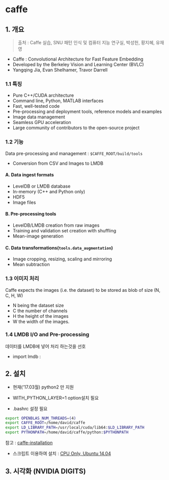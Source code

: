 # caffe 



## 1. 개요 

> 출처 : Caffe 실습, SNU 패턴 인식 및 컴퓨터 지능 연구실, 박성헌, 황지혜, 유재영

- Caffe : Convolutional Architecture for Fast Feature Embedding
- Developed by the Berkeley Vision and Learning Center (BVLC)
- Yangqing Jia, Evan Shelhamer, Travor Darrell

### 1.1 특징 
- Pure C++/CUDA architecture
- Command line, Python, MATLAB interfaces
- Fast, well-tested code
- Pre-processing and deployment tools, reference models and examples
- Image data management
- Seamless GPU acceleration
- Large community of contributors to the open-source project

### 1.2 기능 
Data pre-processing and management : `$CAFFE_ROOT/build/tools`
- Conversion from CSV and Images to LMDB 

#### A. Data ingest formats
- LevelDB or LMDB database
- In-memory (C++ and Python only)
- HDF5
- Image files

#### B. Pre-processing tools
- LevelDB/LMDB creation from raw images
- Training and validation set creation with shuffling
- Mean-image generation

#### C. Data transformations(`tools.data_augmentation`)
- Image cropping, resizing, scaling and mirroring
- Mean subtraction

### 1.3 이미지 처리 

Caffe expects the images (i.e. the dataset) to be stored as blob of size (N, C, H, W) 
- N being the dataset size
- C the number of channels
- H the height of the images 
- W the width of the images. 

### 1.4 LMDB I/O and Pre-processing

데이터를 LMDB에 넣어 처리 하는것을 선호 

- import lmdb : 



## 2. 설치 

- 현재('17.03월) python2 만 지원 

- WITH_PYTHON_LAYER=1 option설치 필요 

- .bashrc 설정 필요 

```bash 
export OPENBLAS_NUM_THREADS=(4)
export CAFFE_ROOT=/home/david/caffe
export LD_LIBRARY_PATH=/usr/local/cuda/lib64:$LD_LIBRARY_PATH
export PYTHONPATH=/home/david/caffe/python:$PYTHONPATH
```

참고 : [caffe-installation](https://github.com/adioshun/Blog_Jekyll/blob/master/2017-07-18_caffe_Installation.md)


- 스크립트 이용하여 설치 : [CPU Only, Ubuntu 14.04](https://github.com/davidstutz/caffe-tools/blob/master/install_caffe.sh)

## 3. 시각화 (NVIDIA DIGITS)

